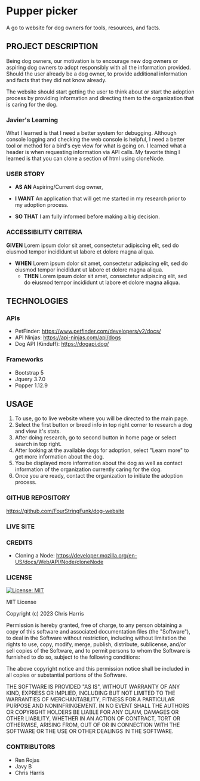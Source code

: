 # Pupper picker
A go to website for dog owners for tools, resources, and facts.

## PROJECT DESCRIPTION
Being dog owners, our motivation is to encourage new dog owners or aspiring dog owners to adopt responsibly with all the information provided. Should the user already be a dog owner, to provide additional information and facts that they did not know already.

The website should start getting the user to think about or start the adoption process by providing information and directing them to the organization that is caring for the dog.

### Javier's Learning
What I learned is that I need a better system for debugging. Although console logging and checking the web console is helpful, I need a better tool or method for a bird's eye view for what is going on. I learned what a header is when requesting information via API calls. My favorite thing I learned is that you can clone a section of html using cloneNode. 

### USER STORY
- **AS AN** Aspiring/Current dog owner,

- **I WANT** An application that will get me started in my research prior to my adoption process.

- **SO THAT** I am fully informed before making a big decision. 

### ACCESSIBILITY CRITERIA
**GIVEN** Lorem ipsum dolor sit amet, consectetur adipiscing elit, sed do eiusmod tempor incididunt ut labore et dolore magna aliqua.

- **WHEN** Lorem ipsum dolor sit amet, consectetur adipiscing elit, sed do eiusmod tempor incididunt ut labore et dolore magna aliqua.
    - **THEN** Lorem ipsum dolor sit amet, consectetur adipiscing elit, sed do eiusmod tempor incididunt ut labore et dolore magna aliqua.

## TECHNOLOGIES

### APIs
- PetFinder: https://www.petfinder.com/developers/v2/docs/ 
- API Ninjas: https://api-ninjas.com/api/dogs 
- Dog API (Kinduff): https://dogapi.dog/ 

### Frameworks
- Bootstrap 5
- Jquery 3.7.0
- Popper 1.12.9

## USAGE
1. To use, go to live website where you will be directed to the main page. 
2. Select the first button or breed info in top right corner to research a dog and view it's stats.
3. After doing research, go to second button in home page or select search in top right.
4. After looking at the available dogs for adoption, select "Learn more" to get more information about the dog.
5. You be displayed more information about the dog as well as contact information of the organization currently caring for the dog. 
6. Once you are ready, contact the organization to initiate the adoption process.

### GITHUB REPOSITORY
https://github.com/FourStringFunk/dog-website 

### LIVE SITE

### CREDITS
- Cloning a Node: https://developer.mozilla.org/en-US/docs/Web/API/Node/cloneNode 


### LICENSE
[![License: MIT](https://img.shields.io/badge/License-MIT-yellow.svg)](https://opensource.org/licenses/MIT)

MIT License

Copyright (c) 2023 Chris Harris

Permission is hereby granted, free of charge, to any person obtaining a copy
of this software and associated documentation files (the "Software"), to deal
in the Software without restriction, including without limitation the rights
to use, copy, modify, merge, publish, distribute, sublicense, and/or sell
copies of the Software, and to permit persons to whom the Software is
furnished to do so, subject to the following conditions:

The above copyright notice and this permission notice shall be included in all
copies or substantial portions of the Software.

THE SOFTWARE IS PROVIDED "AS IS", WITHOUT WARRANTY OF ANY KIND, EXPRESS OR
IMPLIED, INCLUDING BUT NOT LIMITED TO THE WARRANTIES OF MERCHANTABILITY,
FITNESS FOR A PARTICULAR PURPOSE AND NONINFRINGEMENT. IN NO EVENT SHALL THE
AUTHORS OR COPYRIGHT HOLDERS BE LIABLE FOR ANY CLAIM, DAMAGES OR OTHER
LIABILITY, WHETHER IN AN ACTION OF CONTRACT, TORT OR OTHERWISE, ARISING FROM,
OUT OF OR IN CONNECTION WITH THE SOFTWARE OR THE USE OR OTHER DEALINGS IN THE
SOFTWARE.


### CONTRIBUTORS
- Ren Rojas
- Javy B
- Chris Harris
